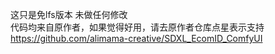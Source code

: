 这只是免lfs版本 未做任何修改   
代码均来自原作者，如果觉得好用，请去原作者仓库点星表示支持   
https://github.com/alimama-creative/SDXL_EcomID_ComfyUI
